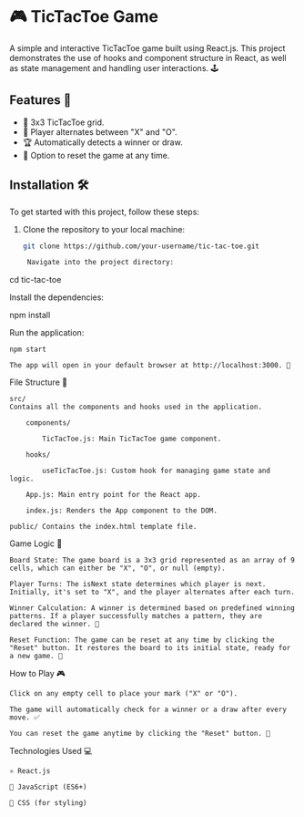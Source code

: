 # 🎮 TicTacToe Game

A simple and interactive TicTacToe game built using React.js. This project demonstrates the use of hooks and component structure in React, as well as state management and handling user interactions. 🕹️

## Features 🌟

- 🧩 3x3 TicTacToe grid.
- 🔄 Player alternates between "X" and "O".
- 🏆 Automatically detects a winner or draw.
- 🔁 Option to reset the game at any time.

## Installation 🛠️

To get started with this project, follow these steps:

1. Clone the repository to your local machine:
   ```bash
   git clone https://github.com/your-username/tic-tac-toe.git

    Navigate into the project directory:

cd tic-tac-toe

Install the dependencies:

npm install

Run the application:

    npm start

    The app will open in your default browser at http://localhost:3000. 🚀

File Structure 📁

    src/
    Contains all the components and hooks used in the application.

        components/

            TicTacToe.js: Main TicTacToe game component.

        hooks/

            useTicTacToe.js: Custom hook for managing game state and logic.

        App.js: Main entry point for the React app.

        index.js: Renders the App component to the DOM.

    public/ Contains the index.html template file.

Game Logic 🎲

    Board State: The game board is a 3x3 grid represented as an array of 9 cells, which can either be "X", "O", or null (empty).

    Player Turns: The isNext state determines which player is next. Initially, it's set to "X", and the player alternates after each turn.

    Winner Calculation: A winner is determined based on predefined winning patterns. If a player successfully matches a pattern, they are declared the winner. 🏅

    Reset Function: The game can be reset at any time by clicking the "Reset" button. It restores the board to its initial state, ready for a new game. 🔄

How to Play 🎮

    Click on any empty cell to place your mark ("X" or "O").

    The game will automatically check for a winner or a draw after every move. ✅

    You can reset the game anytime by clicking the "Reset" button. 🔁

Technologies Used 💻

    ⚛️ React.js

    💬 JavaScript (ES6+)

    🎨 CSS (for styling)